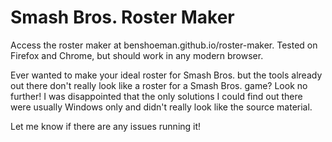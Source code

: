 # Smash Bros. Roster Maker

Access the roster maker at benshoeman.github.io/roster-maker. Tested on Firefox and Chrome, but should work in any modern browser.

Ever wanted to make your ideal roster for Smash Bros. but the tools already out there don't really look like a roster for a Smash Bros. game? Look no further! I was disappointed that the only solutions I could find out there were usually Windows only and didn't really look like the source material.

Let me know if there are any issues running it!